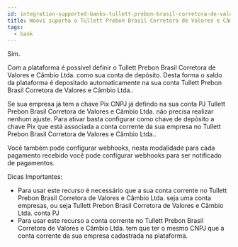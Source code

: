 ```yaml
---
id: integration-supported-banks-tullett-prebon-brasil-corretora-de-valores-e-câmbio-ltda
title: Woovi suporta o Tullett Prebon Brasil Corretora de Valores e Câmbio Ltda. ?
tags:
  - bank
---
```


Sim.

Com a plataforma é possível definir o Tullett Prebon Brasil Corretora de Valores e Câmbio Ltda. como sua conta de depósito. Desta forma o saldo da plataforma é depositado automaticamente na sua conta Tullett Prebon Brasil Corretora de Valores e Câmbio Ltda..

Se sua empresa já tem a chave Pix CNPJ já defindo na sua conta PJ Tullett Prebon Brasil Corretora de Valores e Câmbio Ltda. não precisa realizar nenhum ajuste. Para ativar basta configurar como chave de depósito a chave Pix que está associada a conta corrente da sua empresa no Tullett Prebon Brasil Corretora de Valores e Câmbio Ltda..

Você também pode configurar webhooks, nesta modalidade para cada pagamento recebido você pode configurar webhooks para ser notificado de pagamentos.

Dicas Importantes:

- Para usar este recurso é necessário que a sua conta corrente no Tullett Prebon Brasil Corretora de Valores e Câmbio Ltda. seja uma conta empresas, ou seja Tullett Prebon Brasil Corretora de Valores e Câmbio Ltda. conta PJ
- Para usar este recurso a conta corrente no Tullett Prebon Brasil Corretora de Valores e Câmbio Ltda. tem que ter o mesmo CNPJ que a conta corrente da sua empresa cadastrada na plataforma.
